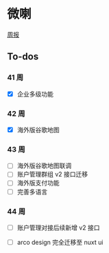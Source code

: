 # 微喇

[周报](https://github.com/kvoon9/weila-weekly/tree/main/weekly)

## To-dos

### 41 周

- [x] 企业多级功能

### 42 周

- [x] 海外版谷歌地图

### 43 周

- [ ] 海外版谷歌地图联调
- [ ] 账户管理群组 v2 接口迁移
- [ ] 海外版支付功能
- [ ] 完善多语言

### 44 周

- [ ] 账户管理对接后续新增 v2 接口
- [ ] arco design 完全迁移至 nuxt ui


